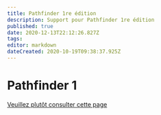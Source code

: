 ```yaml
---
title: Pathfinder 1re édition
description: Support pour Pathfinder 1re édition
published: true
date: 2020-12-13T22:12:26.827Z
tags: 
editor: markdown
dateCreated: 2020-10-19T09:38:37.925Z
---
```


# Pathfinder 1

[Veuillez plutôt consulter cette page](/fr/systemes/pf1)